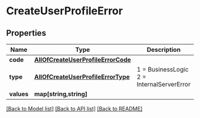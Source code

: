 # CreateUserProfileError

## Properties
Name | Type | Description | Notes
------------ | ------------- | ------------- | -------------
**code** | [**AllOfCreateUserProfileErrorCode**](AllOfCreateUserProfileErrorCode.md) |  | [optional] 
**type** | [**AllOfCreateUserProfileErrorType**](AllOfCreateUserProfileErrorType.md) | 1 &#x3D; BusinessLogic  2 &#x3D; InternalServerError | [optional] 
**values** | **map[string,string]** |  | [optional] 

[[Back to Model list]](../../README.md#documentation-for-models) [[Back to API list]](../../README.md#documentation-for-api-endpoints) [[Back to README]](../../README.md)

